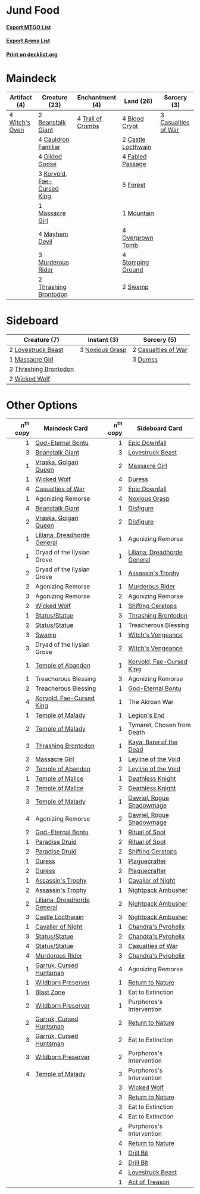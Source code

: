 # Jund Food

#### [Export MTGO List](../collection/Jund%20Food/Jund%20Food.txt)
#### [Export Arena List](../collection/Jund%20Food/Jund%20Food_arena.txt)
#### [Print on decklist.org](http://decklist.org/?deckmain=2%09Beanstalk%20Giant%0A4%09Blood%20Crypt%0A2%09Castle%20Locthwain%0A3%09Casualties%20of%20War%0A4%09Cauldron%20Familiar%0A4%09Fabled%20Passage%0A5%09Forest%0A4%09Gilded%20Goose%0A3%09Korvold,%20Fae-Cursed%20King%0A1%09Massacre%20Girl%0A4%09Mayhem%20Devil%0A1%09Mountain%0A3%09Murderous%20Rider%0A4%09Overgrown%20Tomb%0A4%09Stomping%20Ground%0A2%09Swamp%0A2%09Thrashing%20Brontodon%0A4%09Trail%20of%20Crumbs%0A4%09Witch's%20Oven&deckside=2%09Casualties%20of%20War%0A3%09Duress%0A2%09Lovestruck%20Beast%0A1%09Massacre%20Girl%0A3%09Noxious%20Grasp%0A2%09Thrashing%20Brontodon%0A2%09Wicked%20Wolf)
# Maindeck

|                                      Artifact (4)                                       |                                            Creature (23)                                            |                                      Enchantment (4)                                       |                                          Land (26)                                          |                                         Sorcery (3)                                          |
|-----------------------------------------------------------------------------------------|-----------------------------------------------------------------------------------------------------|--------------------------------------------------------------------------------------------|---------------------------------------------------------------------------------------------|----------------------------------------------------------------------------------------------|
|4 [Witch's Oven](http://gatherer.wizards.com/Pages/Card/Details.aspx?multiverseid=473199)|2 [Beanstalk Giant](http://gatherer.wizards.com/Pages/Card/Details.aspx?multiverseid=473111)         |4 [Trail of Crumbs](http://gatherer.wizards.com/Pages/Card/Details.aspx?multiverseid=473141)|4 [Blood Crypt](http://gatherer.wizards.com/Pages/Card/Details.aspx?multiverseid=97102)      |3 [Casualties of War](http://gatherer.wizards.com/Pages/Card/Details.aspx?multiverseid=461114)|
|                                                                                         |4 [Cauldron Familiar](http://gatherer.wizards.com/Pages/Card/Details.aspx?multiverseid=473043)       |                                                                                            |2 [Castle Locthwain](http://gatherer.wizards.com/Pages/Card/Details.aspx?multiverseid=473203)|                                                                                              |
|                                                                                         |4 [Gilded Goose](http://gatherer.wizards.com/Pages/Card/Details.aspx?multiverseid=473122)            |                                                                                            |4 [Fabled Passage](http://gatherer.wizards.com/Pages/Card/Details.aspx?multiverseid=473206)  |                                                                                              |
|                                                                                         |3 [Korvold, Fae-Cursed King](http://gatherer.wizards.com/Pages/Card/Details.aspx?multiverseid=476047)|                                                                                            |5 [Forest](http://gatherer.wizards.com/Pages/Card/Details.aspx?multiverseid=439860)          |                                                                                              |
|                                                                                         |1 [Massacre Girl](http://gatherer.wizards.com/Pages/Card/Details.aspx?multiverseid=461026)           |                                                                                            |1 [Mountain](http://gatherer.wizards.com/Pages/Card/Details.aspx?multiverseid=439859)        |                                                                                              |
|                                                                                         |4 [Mayhem Devil](http://gatherer.wizards.com/Pages/Card/Details.aspx?multiverseid=461131)            |                                                                                            |4 [Overgrown Tomb](http://gatherer.wizards.com/Pages/Card/Details.aspx?multiverseid=405103)  |                                                                                              |
|                                                                                         |3 [Murderous Rider](http://gatherer.wizards.com/Pages/Card/Details.aspx?multiverseid=473059)         |                                                                                            |4 [Stomping Ground](http://gatherer.wizards.com/Pages/Card/Details.aspx?multiverseid=405110) |                                                                                              |
|                                                                                         |2 [Thrashing Brontodon](http://gatherer.wizards.com/Pages/Card/Details.aspx?multiverseid=456570)     |                                                                                            |2 [Swamp](http://gatherer.wizards.com/Pages/Card/Details.aspx?multiverseid=439858)           |                                                                                              |


# Sideboard

|                                          Creature (7)                                          |                                       Instant (3)                                        |                                         Sorcery (5)                                          |
|------------------------------------------------------------------------------------------------|------------------------------------------------------------------------------------------|----------------------------------------------------------------------------------------------|
|2 [Lovestruck Beast](http://gatherer.wizards.com/Pages/Card/Details.aspx?multiverseid=473127)   |3 [Noxious Grasp](http://gatherer.wizards.com/Pages/Card/Details.aspx?multiverseid=466864)|2 [Casualties of War](http://gatherer.wizards.com/Pages/Card/Details.aspx?multiverseid=461114)|
|1 [Massacre Girl](http://gatherer.wizards.com/Pages/Card/Details.aspx?multiverseid=461026)      |                                                                                          |3 [Duress](http://gatherer.wizards.com/Pages/Card/Details.aspx?multiverseid=14557)            |
|2 [Thrashing Brontodon](http://gatherer.wizards.com/Pages/Card/Details.aspx?multiverseid=456570)|                                                                                          |                                                                                              |
|2 [Wicked Wolf](http://gatherer.wizards.com/Pages/Card/Details.aspx?multiverseid=473143)        |                                                                                          |                                                                                              |


# Other Options

|*n*<sup>th</sup> copy|                                            Maindeck Card                                             |*n*<sup>th</sup> copy|                                            Sideboard Card                                            |
|--------------------:|------------------------------------------------------------------------------------------------------|--------------------:|------------------------------------------------------------------------------------------------------|
|                    1|[God-Eternal Bontu](http://gatherer.wizards.com/Pages/Card/Details.aspx?multiverseid=461019)          |                    1|[Epic Downfall](http://gatherer.wizards.com/Pages/Card/Details.aspx?multiverseid=473047)              |
|                    3|[Beanstalk Giant](http://gatherer.wizards.com/Pages/Card/Details.aspx?multiverseid=473111)            |                    3|[Lovestruck Beast](http://gatherer.wizards.com/Pages/Card/Details.aspx?multiverseid=473127)           |
|                    1|[Vraska, Golgari Queen](http://gatherer.wizards.com/Pages/Card/Details.aspx?multiverseid=452963)      |                    2|[Massacre Girl](http://gatherer.wizards.com/Pages/Card/Details.aspx?multiverseid=461026)              |
|                    1|[Wicked Wolf](http://gatherer.wizards.com/Pages/Card/Details.aspx?multiverseid=473143)                |                    4|[Duress](http://gatherer.wizards.com/Pages/Card/Details.aspx?multiverseid=14557)                      |
|                    4|[Casualties of War](http://gatherer.wizards.com/Pages/Card/Details.aspx?multiverseid=461114)          |                    2|[Epic Downfall](http://gatherer.wizards.com/Pages/Card/Details.aspx?multiverseid=473047)              |
|                    1|Agonizing Remorse                                                                                     |                    4|[Noxious Grasp](http://gatherer.wizards.com/Pages/Card/Details.aspx?multiverseid=466864)              |
|                    4|[Beanstalk Giant](http://gatherer.wizards.com/Pages/Card/Details.aspx?multiverseid=473111)            |                    1|[Disfigure](http://gatherer.wizards.com/Pages/Card/Details.aspx?multiverseid=442076)                  |
|                    2|[Vraska, Golgari Queen](http://gatherer.wizards.com/Pages/Card/Details.aspx?multiverseid=452963)      |                    2|[Disfigure](http://gatherer.wizards.com/Pages/Card/Details.aspx?multiverseid=442076)                  |
|                    1|[Liliana, Dreadhorde General](http://gatherer.wizards.com/Pages/Card/Details.aspx?multiverseid=461024)|                    1|Agonizing Remorse                                                                                     |
|                    1|Dryad of the Ilysian Grove                                                                            |                    1|[Liliana, Dreadhorde General](http://gatherer.wizards.com/Pages/Card/Details.aspx?multiverseid=461024)|
|                    2|Dryad of the Ilysian Grove                                                                            |                    1|[Assassin's Trophy](http://gatherer.wizards.com/Pages/Card/Details.aspx?multiverseid=452902)          |
|                    2|Agonizing Remorse                                                                                     |                    1|[Murderous Rider](http://gatherer.wizards.com/Pages/Card/Details.aspx?multiverseid=473059)            |
|                    3|Agonizing Remorse                                                                                     |                    2|Agonizing Remorse                                                                                     |
|                    2|[Wicked Wolf](http://gatherer.wizards.com/Pages/Card/Details.aspx?multiverseid=473143)                |                    1|[Shifting Ceratops](http://gatherer.wizards.com/Pages/Card/Details.aspx?multiverseid=466948)          |
|                    1|[Status/Statue](http://gatherer.wizards.com/Pages/Card/Details.aspx?multiverseid=452980)              |                    3|[Thrashing Brontodon](http://gatherer.wizards.com/Pages/Card/Details.aspx?multiverseid=456570)        |
|                    2|[Status/Statue](http://gatherer.wizards.com/Pages/Card/Details.aspx?multiverseid=452980)              |                    1|Treacherous Blessing                                                                                  |
|                    3|[Swamp](http://gatherer.wizards.com/Pages/Card/Details.aspx?multiverseid=439858)                      |                    1|[Witch's Vengeance](http://gatherer.wizards.com/Pages/Card/Details.aspx?multiverseid=473073)          |
|                    3|Dryad of the Ilysian Grove                                                                            |                    2|[Witch's Vengeance](http://gatherer.wizards.com/Pages/Card/Details.aspx?multiverseid=473073)          |
|                    1|[Temple of Abandon](http://gatherer.wizards.com/Pages/Card/Details.aspx?multiverseid=373711)          |                    1|[Korvold, Fae-Cursed King](http://gatherer.wizards.com/Pages/Card/Details.aspx?multiverseid=476047)   |
|                    1|Treacherous Blessing                                                                                  |                    3|Agonizing Remorse                                                                                     |
|                    2|Treacherous Blessing                                                                                  |                    1|[God-Eternal Bontu](http://gatherer.wizards.com/Pages/Card/Details.aspx?multiverseid=461019)          |
|                    4|[Korvold, Fae-Cursed King](http://gatherer.wizards.com/Pages/Card/Details.aspx?multiverseid=476047)   |                    1|The Akroan War                                                                                        |
|                    1|[Temple of Malady](http://gatherer.wizards.com/Pages/Card/Details.aspx?multiverseid=380515)           |                    1|[Legion's End](http://gatherer.wizards.com/Pages/Card/Details.aspx?multiverseid=466860)               |
|                    2|[Temple of Malady](http://gatherer.wizards.com/Pages/Card/Details.aspx?multiverseid=380515)           |                    1|Tymaret, Chosen from Death                                                                            |
|                    3|[Thrashing Brontodon](http://gatherer.wizards.com/Pages/Card/Details.aspx?multiverseid=456570)        |                    1|[Kaya, Bane of the Dead](http://gatherer.wizards.com/Pages/Card/Details.aspx?multiverseid=461158)     |
|                    2|[Massacre Girl](http://gatherer.wizards.com/Pages/Card/Details.aspx?multiverseid=461026)              |                    1|[Leyline of the Void](http://gatherer.wizards.com/Pages/Card/Details.aspx?multiverseid=107682)        |
|                    2|[Temple of Abandon](http://gatherer.wizards.com/Pages/Card/Details.aspx?multiverseid=373711)          |                    2|[Leyline of the Void](http://gatherer.wizards.com/Pages/Card/Details.aspx?multiverseid=107682)        |
|                    1|[Temple of Malice](http://gatherer.wizards.com/Pages/Card/Details.aspx?multiverseid=378536)           |                    1|[Deathless Knight](http://gatherer.wizards.com/Pages/Card/Details.aspx?multiverseid=473170)           |
|                    2|[Temple of Malice](http://gatherer.wizards.com/Pages/Card/Details.aspx?multiverseid=378536)           |                    2|[Deathless Knight](http://gatherer.wizards.com/Pages/Card/Details.aspx?multiverseid=473170)           |
|                    3|[Temple of Malady](http://gatherer.wizards.com/Pages/Card/Details.aspx?multiverseid=380515)           |                    1|[Davriel, Rogue Shadowmage](http://gatherer.wizards.com/Pages/Card/Details.aspx?multiverseid=461010)  |
|                    4|Agonizing Remorse                                                                                     |                    2|[Davriel, Rogue Shadowmage](http://gatherer.wizards.com/Pages/Card/Details.aspx?multiverseid=461010)  |
|                    2|[God-Eternal Bontu](http://gatherer.wizards.com/Pages/Card/Details.aspx?multiverseid=461019)          |                    1|[Ritual of Soot](http://gatherer.wizards.com/Pages/Card/Details.aspx?multiverseid=452834)             |
|                    1|[Paradise Druid](http://gatherer.wizards.com/Pages/Card/Details.aspx?multiverseid=461098)             |                    2|[Ritual of Soot](http://gatherer.wizards.com/Pages/Card/Details.aspx?multiverseid=452834)             |
|                    2|[Paradise Druid](http://gatherer.wizards.com/Pages/Card/Details.aspx?multiverseid=461098)             |                    2|[Shifting Ceratops](http://gatherer.wizards.com/Pages/Card/Details.aspx?multiverseid=466948)          |
|                    1|[Duress](http://gatherer.wizards.com/Pages/Card/Details.aspx?multiverseid=14557)                      |                    1|[Plaguecrafter](http://gatherer.wizards.com/Pages/Card/Details.aspx?multiverseid=452832)              |
|                    2|[Duress](http://gatherer.wizards.com/Pages/Card/Details.aspx?multiverseid=14557)                      |                    2|[Plaguecrafter](http://gatherer.wizards.com/Pages/Card/Details.aspx?multiverseid=452832)              |
|                    1|[Assassin's Trophy](http://gatherer.wizards.com/Pages/Card/Details.aspx?multiverseid=452902)          |                    1|[Cavalier of Night](http://gatherer.wizards.com/Pages/Card/Details.aspx?multiverseid=466848)          |
|                    2|[Assassin's Trophy](http://gatherer.wizards.com/Pages/Card/Details.aspx?multiverseid=452902)          |                    1|[Nightpack Ambusher](http://gatherer.wizards.com/Pages/Card/Details.aspx?multiverseid=466939)         |
|                    2|[Liliana, Dreadhorde General](http://gatherer.wizards.com/Pages/Card/Details.aspx?multiverseid=461024)|                    2|[Nightpack Ambusher](http://gatherer.wizards.com/Pages/Card/Details.aspx?multiverseid=466939)         |
|                    3|[Castle Locthwain](http://gatherer.wizards.com/Pages/Card/Details.aspx?multiverseid=473203)           |                    3|[Nightpack Ambusher](http://gatherer.wizards.com/Pages/Card/Details.aspx?multiverseid=466939)         |
|                    1|[Cavalier of Night](http://gatherer.wizards.com/Pages/Card/Details.aspx?multiverseid=466848)          |                    1|[Chandra's Pyrohelix](http://gatherer.wizards.com/Pages/Card/Details.aspx?multiverseid=417684)        |
|                    3|[Status/Statue](http://gatherer.wizards.com/Pages/Card/Details.aspx?multiverseid=452980)              |                    2|[Chandra's Pyrohelix](http://gatherer.wizards.com/Pages/Card/Details.aspx?multiverseid=417684)        |
|                    4|[Status/Statue](http://gatherer.wizards.com/Pages/Card/Details.aspx?multiverseid=452980)              |                    3|[Casualties of War](http://gatherer.wizards.com/Pages/Card/Details.aspx?multiverseid=461114)          |
|                    4|[Murderous Rider](http://gatherer.wizards.com/Pages/Card/Details.aspx?multiverseid=473059)            |                    3|[Chandra's Pyrohelix](http://gatherer.wizards.com/Pages/Card/Details.aspx?multiverseid=417684)        |
|                    1|[Garruk, Cursed Huntsman](http://gatherer.wizards.com/Pages/Card/Details.aspx?multiverseid=473153)    |                    4|Agonizing Remorse                                                                                     |
|                    1|[Wildborn Preserver](http://gatherer.wizards.com/Pages/Card/Details.aspx?multiverseid=473144)         |                    1|[Return to Nature](http://gatherer.wizards.com/Pages/Card/Details.aspx?multiverseid=461102)           |
|                    1|[Blast Zone](http://gatherer.wizards.com/Pages/Card/Details.aspx?multiverseid=461171)                 |                    1|Eat to Extinction                                                                                     |
|                    2|[Wildborn Preserver](http://gatherer.wizards.com/Pages/Card/Details.aspx?multiverseid=473144)         |                    1|Purphoros's Intervention                                                                              |
|                    2|[Garruk, Cursed Huntsman](http://gatherer.wizards.com/Pages/Card/Details.aspx?multiverseid=473153)    |                    2|[Return to Nature](http://gatherer.wizards.com/Pages/Card/Details.aspx?multiverseid=461102)           |
|                    3|[Garruk, Cursed Huntsman](http://gatherer.wizards.com/Pages/Card/Details.aspx?multiverseid=473153)    |                    2|Eat to Extinction                                                                                     |
|                    3|[Wildborn Preserver](http://gatherer.wizards.com/Pages/Card/Details.aspx?multiverseid=473144)         |                    2|Purphoros's Intervention                                                                              |
|                    4|[Temple of Malady](http://gatherer.wizards.com/Pages/Card/Details.aspx?multiverseid=380515)           |                    3|Purphoros's Intervention                                                                              |
|                     |                                                                                                      |                    3|[Wicked Wolf](http://gatherer.wizards.com/Pages/Card/Details.aspx?multiverseid=473143)                |
|                     |                                                                                                      |                    3|[Return to Nature](http://gatherer.wizards.com/Pages/Card/Details.aspx?multiverseid=461102)           |
|                     |                                                                                                      |                    3|Eat to Extinction                                                                                     |
|                     |                                                                                                      |                    4|Eat to Extinction                                                                                     |
|                     |                                                                                                      |                    4|Purphoros's Intervention                                                                              |
|                     |                                                                                                      |                    4|[Return to Nature](http://gatherer.wizards.com/Pages/Card/Details.aspx?multiverseid=461102)           |
|                     |                                                                                                      |                    1|[Drill Bit](http://gatherer.wizards.com/Pages/Card/Details.aspx?multiverseid=457217)                  |
|                     |                                                                                                      |                    2|[Drill Bit](http://gatherer.wizards.com/Pages/Card/Details.aspx?multiverseid=457217)                  |
|                     |                                                                                                      |                    4|[Lovestruck Beast](http://gatherer.wizards.com/Pages/Card/Details.aspx?multiverseid=473127)           |
|                     |                                                                                                      |                    1|[Act of Treason](http://gatherer.wizards.com/Pages/Card/Details.aspx?multiverseid=442107)             |

